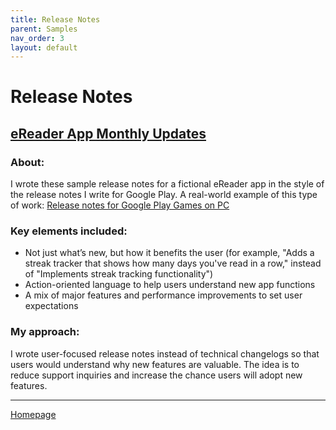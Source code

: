```yaml
---
title: Release Notes
parent: Samples
nav_order: 3
layout: default
---
```


# Release Notes

<h2><a href="https://nellcgram.github.io/html/Release notes [Gram Sample].html" target="_blank" rel="noopener noreferrer">eReader App Monthly Updates</a></h2>

<h3><b>About:</b></h3>
<p>I wrote these sample release notes for a fictional eReader app in the style of the release notes I write for Google Play. A real-world example of this type of work: <a href="https://support.google.com/googleplay/answer/13585779" target="_blank" rel="noopener noreferrer">Release notes for Google Play Games on PC</a></p>

<h3><b>Key elements included:</b></h3>
<ul>
 <li>Not just what’s new, but how it benefits the user (for example, "Adds a streak tracker that shows how many days you've read in a row," instead of "Implements streak tracking functionality")</li>
<li>Action-oriented language to help users understand new app functions</li>
<li>A mix of major features and performance improvements to set user expectations</li>
</ul>

<h3><b>My approach:</b></h3>
<p>I wrote user-focused release notes instead of technical changelogs so that users would understand why new features are valuable. The idea is to reduce support inquiries and increase the chance users will adopt new features.</p>

---

<a href="https://nellcgram.github.io" target="_blank" rel="noopener noreferrer">Homepage</a>
